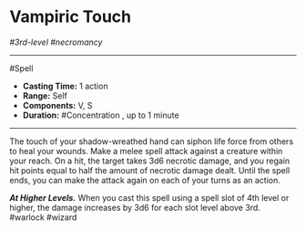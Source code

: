 # Vampiric Touch
*#3rd-level #necromancy*
___ 
#Spell
- **Casting Time:** 1 action
- **Range:** Self
- **Components:** V, S
- **Duration:** #Concentration , up to 1 minute
---
The touch of your shadow-wreathed hand can siphon life force from others to heal your wounds. Make a melee spell attack against a creature within your reach. On a hit, the target takes 3d6 necrotic damage, and you regain hit points equal to half the amount of necrotic damage dealt. Until the spell ends, you can make the attack again on each of your turns as an action.

***At Higher Levels.*** When you cast this spell using a spell slot of 4th level or higher, the damage increases by 3d6 for each slot level above 3rd.
#warlock
#wizard
